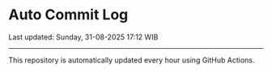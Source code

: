 # Auto Commit Log

Last updated: Sunday, 31-08-2025 17:12 WIB

---

This repository is automatically updated every hour using GitHub Actions.
